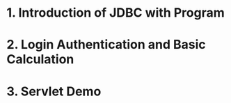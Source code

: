 # 1. Introduction of JDBC with Program
# 2. Login Authentication and Basic Calculation
# 3. Servlet Demo
